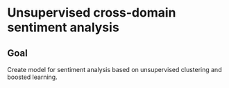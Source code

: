# Unsupervised cross-domain sentiment analysis

## Goal
Create model for sentiment analysis based on unsupervised clustering and boosted learning.


